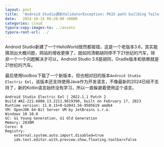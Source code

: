 ```yaml
---
layout: post
title:  "Android Studio遇到ValidatorException: PKIX path building failed"
date:   2024-10-14 00:20:00 +0800
categories: cloud
typora-copy-images-to: ../assets
typora-root-url: ../
---
```


Android Studio新建了一个HelloWorld居然都报错，这是一个老版本3.6，其实能猜测出大概问题，网站的增收更换了，就如同清朝胡同停不下21世纪的汽车，除非一个一个问题解决才可以，Android Studio 3.6是胡同，Gradle版本和依赖就是21世纪的汽车。

最后使用toolbox下载了一个新版本，但也相对旧的版本`Android Studio Electric Eel`，该版本还支持使用Java作为开发语言，不像最新的2024已经不支持了，新的Kotlin语言始终没有学习，所以一直躲避着使用这个语言。

```
Android Studio Electric Eel | 2022.1.1 Patch 2
Build #AI-221.6008.13.2211.9619390, built on February 17, 2023
Runtime version: 11.0.15+0-b2043.56-9505619 amd64
VM: OpenJDK 64-Bit Server VM by JetBrains s.r.o.
Windows 10 10.0
GC: G1 Young Generation, G1 Old Generation
Memory: 2030M
Cores: 8
Registry:
    external.system.auto.import.disabled=true
    ide.text.editor.with.preview.show.floating.toolbar=false
```

